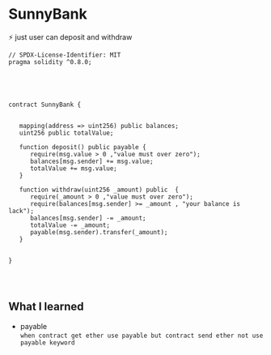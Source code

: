 # SunnyBank 
⚡️ just user can deposit and withdraw 

   

```solidity
// SPDX-License-Identifier: MIT
pragma solidity ^0.8.0;





contract SunnyBank {
   

   mapping(address => uint256) public balances;
   uint256 public totalValue;

   function deposit() public payable {
      require(msg.value > 0 ,"value must over zero");
      balances[msg.sender] += msg.value;
      totalValue += msg.value;
   }

   function withdraw(uint256 _amount) public  {
      require(_amount > 0 ,"value must over zero");
      require(balances[msg.sender] >= _amount , "your balance is lack");
      balances[msg.sender] -= _amount;
      totalValue -= _amount;
      payable(msg.sender).transfer(_amount);
   }


}




```

## What I learned 
* payable  
  ```when contract get ether use payable but contract send ether not use payable keyword ```  
    
